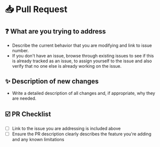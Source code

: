 # 📥 Pull Request

## ❓ What are you trying to address

- Describe the current behavior that you are modifying and link to issue number.
- If you don't have an issue, browse through existing issues to see if this is already tracked as an issue, to assign yourself to the issue and also verify that no one else is already working on the issue.

## ✨ Description of new changes

- Write a detailed description of all changes and, if appropriate, why they are needed.

## ☑️ PR Checklist

- [ ] Link to the issue you are addressing is included above
- [ ] Ensure the PR description clearly describes the feature you're adding and any known limitations
